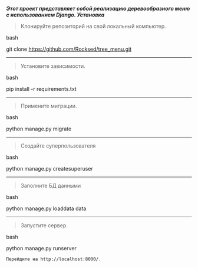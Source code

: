 ***Этот проект представляет собой реализацию деревообразного меню с использованием Django.
Установка***

>Клонируйте репозиторий на свой локальный компьютер.

bash

git clone https://github.com/Rocksed/tree_menu.git
___
>Установите зависимости.

bash

pip install -r requirements.txt
___
>Примените миграции.

bash

python manage.py migrate
___
>Создайте суперпользователя

bash

python manage.py createsuperuser
___
>Заполните БД данными

bash

python manage.py loaddata data
___
>Запустите сервер.

bash

python manage.py runserver

    Перейдите на http://localhost:8000/.